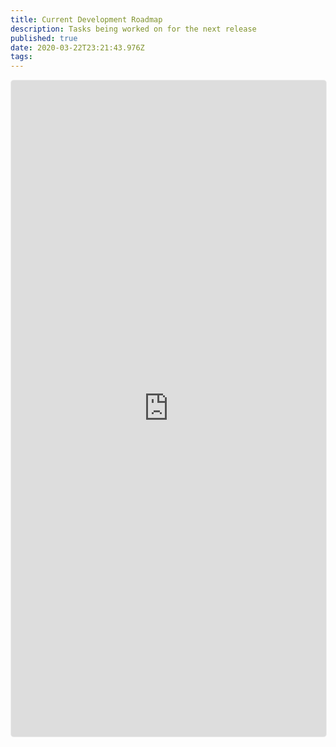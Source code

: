 ```yaml
---
title: Current Development Roadmap
description: Tasks being worked on for the next release
published: true
date: 2020-03-22T23:21:43.976Z
tags: 
---
```


<iframe class="clickup-embed decor-shadow" src="https://share.clickup.com/l/h/26kmy-77/c9c2a61a12be55d" frameborder="0" onmousewheel="" width="100%" height="1050px" style="background: transparent; border: 1px solid #EEE; border-radius: 5px;"></iframe>